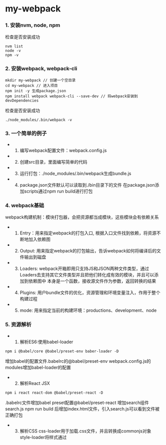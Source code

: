 # my-webpack

### 1. 安装nvm, node, npm
检查是否安装成功
```
nvm list
node -v
npm -v
```


### 2. 安装webpack, webpack-cli

```
mkdir my-webpack // 创建一个空目录
cd my-webpack // 进入项目
npm init -y 生成package.json
npm install webpack webpack-cli --save-dev // 将webpack安装到devDependencies
```
检查是否安装成功
```
./node_modules/.bin/webpack -v
```

### 3. 一个简单的例子
* 1. 编写webpack配置文件：webpack.config.js
* 2. 创建src目录，里面编写简单的代码
* 3. 运行打包：./node_modules/.bin/webpack生成bundle.js
* 4. package.json文件默认可以读取到./bin目录下的文件
在package.json添加scripts通过npm run build进行打包

### 4. webpack基础
webpack构建机制：模块打包器，会把资源都当成模块，这些模块会有依赖关系
* 1. Entry：用来指定webpack的打包入口, 根据入口文件找到依赖，将资源不断地加入依赖图
* 2. Output: 用来指定webpack的打包输出，告诉webpack如何将编译后的文件输出到磁盘
* 3. Loaders: webpack开箱即用只支持JS和JSON两种文件类型，通过Loaders去支持其它文件类型并且把他们转化成有效的模块，并且可以添加到依赖图中
本身是一个函数，接收源文件作为参数，返回转换的结果
* 4. Plugins: 用户bundle文件的优化，资源管理和环境变量注入，作用于整个构建过程
* 5. mode: 用来指定当前的构建环境：productions、development、node

### 5. 资源解析
  * 1. 解析ES6:使用babel-loader
  ```
  npm i @babel/core @babel/preset-env baber-loader -D
  ```
  增加babel的配置文件.babelrc的@babel/preset-env
  webpack.config.js的modules增加babel-loader的配置

  * 2. 解析React JSX
  ```
  npm i react react-dom @babel/preset-react -D
  ```
  .babelrc文件增加babel preset配置@babel/preset-react
  增加search组件search.js
  npm run build 后增加index.html文件，引入search.js可以看到文件被正确打包

  * 3. 解析CSS
  css-loader用于加载.css文件，并且转换成commonjs对象
  style-loader将样式通过<style>标签插入到head中
  ```
  npm i css-loader style-loader -D
  ```
  创建search.css文件写入样式代码
  webpack.config.js的modules增加style-loader和css-loader的配置
  npm run build 后增加index.html文件，引入search.js可以看到文件被正确打包

  * 4. 解析Less和SaSS
  less-loader用于将less转换成css,因为less-loader依赖less,所以less也需要安装
  ```
  npm i less less-loader -D
  ```
  webpack.config.js的modules增加解析less的配置
  SaSS同Less

  * 5. 解析图片
  ```
  npm i file-loader -D
  ```
  webpack.config.js的modules增加解析file-loader的配置
  加入图片npm run build后能正常显示
